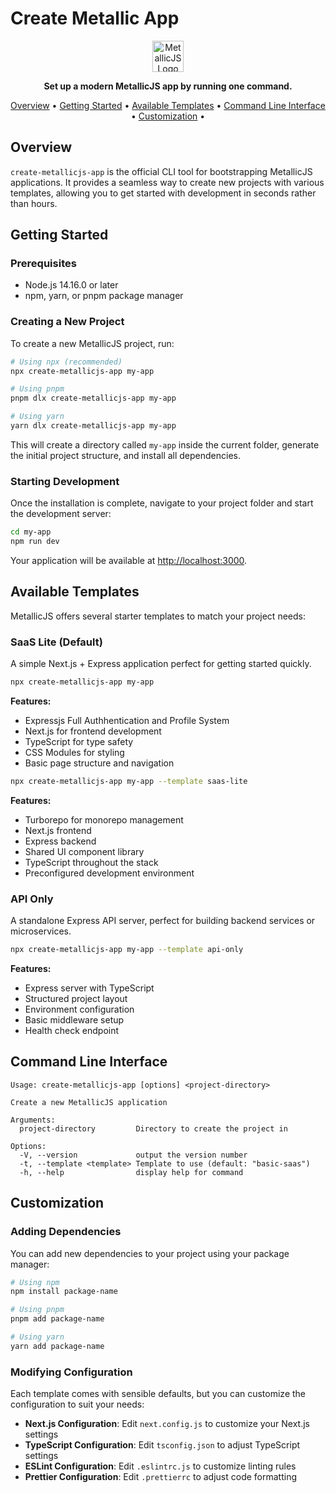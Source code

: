 # Create Metallic App

<p align="center">


  <img src="https://github.com/metallicjs/create-metallic-app/metallicjs-icon.svg" alt="MetallicJS Logo" width="50" height="50">
</p>

<p align="center">
  <strong>Set up a modern MetallicJS app by running one command.</strong>
</p>

<p align="center">
  <a href="#overview">Overview</a> •
  <a href="#getting-started">Getting Started</a> •
  <a href="#available-templates">Available Templates</a> •
  <a href="#command-line-interface">Command Line Interface</a> •
  <a href="#customization">Customization</a> •
</p>

## Overview

`create-metallicjs-app` is the official CLI tool for bootstrapping MetallicJS applications. It provides a seamless way to create new projects with various templates, allowing you to get started with development in seconds rather than hours.

## Getting Started

### Prerequisites

- Node.js 14.16.0 or later
- npm, yarn, or pnpm package manager

### Creating a New Project

To create a new MetallicJS project, run:

```bash
# Using npx (recommended)
npx create-metallicjs-app my-app

# Using pnpm
pnpm dlx create-metallicjs-app my-app

# Using yarn
yarn dlx create-metallicjs-app my-app
```

This will create a directory called `my-app` inside the current folder, generate the initial project structure, and install all dependencies.

### Starting Development

Once the installation is complete, navigate to your project folder and start the development server:

```bash
cd my-app
npm run dev
```

Your application will be available at [http://localhost:3000](http://localhost:3000).

## Available Templates

MetallicJS offers several starter templates to match your project needs:

### SaaS Lite (Default)

A simple  Next.js + Express application perfect for getting started quickly.

```bash
npx create-metallicjs-app my-app
```

**Features:**
- Expressjs Full Authhentication and Profile System
- Next.js for frontend development
- TypeScript for type safety
- CSS Modules for styling
- Basic page structure and navigation


```bash
npx create-metallicjs-app my-app --template saas-lite
```

**Features:**
- Turborepo for monorepo management
- Next.js frontend
- Express backend
- Shared UI component library
- TypeScript throughout the stack
- Preconfigured development environment

### API Only

A standalone Express API server, perfect for building backend services or microservices.

```bash
npx create-metallicjs-app my-app --template api-only
```

**Features:**
- Express server with TypeScript
- Structured project layout
- Environment configuration
- Basic middleware setup
- Health check endpoint

## Command Line Interface

```
Usage: create-metallicjs-app [options] <project-directory>

Create a new MetallicJS application

Arguments:
  project-directory         Directory to create the project in

Options:
  -V, --version             output the version number
  -t, --template <template> Template to use (default: "basic-saas")
  -h, --help                display help for command
```

## Customization

### Adding Dependencies

You can add new dependencies to your project using your package manager:

```bash
# Using npm
npm install package-name

# Using pnpm
pnpm add package-name

# Using yarn
yarn add package-name
```

### Modifying Configuration

Each template comes with sensible defaults, but you can customize the configuration to suit your needs:

- **Next.js Configuration**: Edit `next.config.js` to customize your Next.js settings
- **TypeScript Configuration**: Edit `tsconfig.json` to adjust TypeScript settings
- **ESLint Configuration**: Edit `.eslintrc.js` to customize linting rules
- **Prettier Configuration**: Edit `.prettierrc` to adjust code formatting



